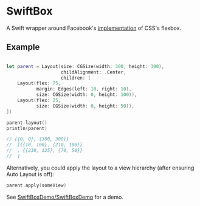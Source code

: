 # SwiftBox

A Swift wrapper around Facebook's [implementation](https://github.com/facebook/css-layout) of CSS's flexbox.

## Example

```swift

let parent = Layout(size: CGSize(width: 300, height: 300),
                    childAlignment: .Center,
                    children: [
	Layout(flex: 75,
           margin: Edges(left: 10, right: 10),
           size: CGSize(width: 0, height: 100)),
	Layout(flex: 25,
           size: CGSize(width: 0, height: 50)),
])

parent.layout()
println(parent)

// {{0, 0}, {300, 300}}
//	[{{10, 100}, {210, 100}}
//	, {{230, 125}, {70, 50}}
//	]
```

Alternatively, you could apply the layout to a view hierarchy (after ensuring Auto Layout is off):

```swift
parent.apply(someView)
```

See [SwiftBoxDemo/SwiftBoxDemo](SwiftBoxDemo) for a demo.
